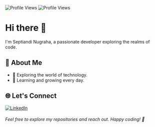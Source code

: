 <!-- Header -->

<!-- Profile Views -->
![Profile Views](https://komarev.com/ghpvc/?username=septiandin&style=flat-square&color=blueviolet&label=Profile+Views)
![Profile Views](https://img.shields.io/badge/Profile%20Views-1000-brightgreen)

# Hi there 👋

I'm Septiandi Nugraha, a passionate developer exploring the realms of code.

<!-- Introduction -->
## 🌟 About Me

- 🚀 Exploring the world of technology.
- 🌱 Learning and growing every day.

<!-- Let's Connect -->
## 🌐 Let's Connect

[![LinkedIn](https://img.shields.io/badge/-LinkedIn-blue?style=for-the-badge&logo=linkedin&logoColor=white)](https://www.linkedin.com/in/septiandin/)
<!-- Footer -->
###### Feel free to explore my repositories and reach out. Happy coding! 🚀

